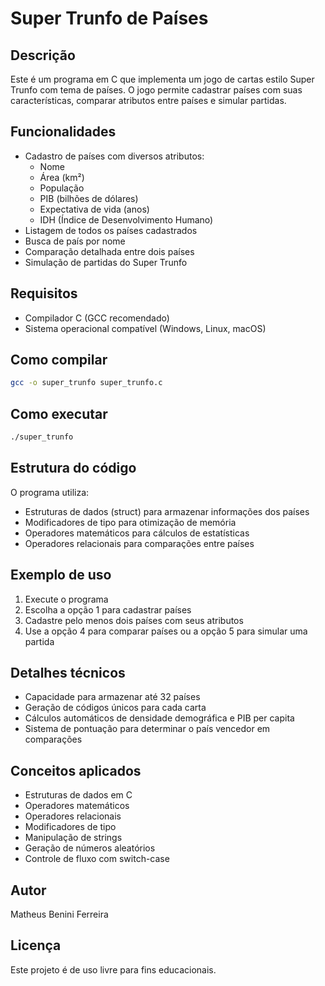 # Super Trunfo de Países

## Descrição
Este é um programa em C que implementa um jogo de cartas estilo Super Trunfo com tema de países. O jogo permite cadastrar países com suas características, comparar atributos entre países e simular partidas.

## Funcionalidades
- Cadastro de países com diversos atributos:
  - Nome
  - Área (km²)
  - População
  - PIB (bilhões de dólares)
  - Expectativa de vida (anos)
  - IDH (Índice de Desenvolvimento Humano)
- Listagem de todos os países cadastrados
- Busca de país por nome
- Comparação detalhada entre dois países
- Simulação de partidas do Super Trunfo

## Requisitos
- Compilador C (GCC recomendado)
- Sistema operacional compatível (Windows, Linux, macOS)

## Como compilar
```bash
gcc -o super_trunfo super_trunfo.c
```

## Como executar
```bash
./super_trunfo
```

## Estrutura do código
O programa utiliza:
- Estruturas de dados (struct) para armazenar informações dos países
- Modificadores de tipo para otimização de memória
- Operadores matemáticos para cálculos de estatísticas
- Operadores relacionais para comparações entre países

## Exemplo de uso
1. Execute o programa
2. Escolha a opção 1 para cadastrar países
3. Cadastre pelo menos dois países com seus atributos
4. Use a opção 4 para comparar países ou a opção 5 para simular uma partida

## Detalhes técnicos
- Capacidade para armazenar até 32 países
- Geração de códigos únicos para cada carta
- Cálculos automáticos de densidade demográfica e PIB per capita
- Sistema de pontuação para determinar o país vencedor em comparações

## Conceitos aplicados
- Estruturas de dados em C
- Operadores matemáticos
- Operadores relacionais
- Modificadores de tipo
- Manipulação de strings
- Geração de números aleatórios
- Controle de fluxo com switch-case

## Autor
Matheus Benini Ferreira

## Licença
Este projeto é de uso livre para fins educacionais.